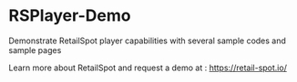 # RSPlayer-Demo
Demonstrate RetailSpot player capabilities with several sample codes and sample pages

Learn more about RetailSpot and request a demo at : https://retail-spot.io/